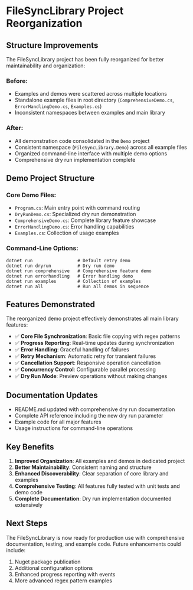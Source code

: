 # FileSyncLibrary Project Reorganization

## Structure Improvements

The FileSyncLibrary project has been fully reorganized for better maintainability and organization:

### Before:
- Examples and demos were scattered across multiple locations
- Standalone example files in root directory (`ComprehensiveDemo.cs`, `ErrorHandlingDemo.cs`, `Examples.cs`)
- Inconsistent namespaces between examples and main library

### After:
- All demonstration code consolidated in the `Demo` project
- Consistent namespace (`FileSyncLibrary.Demo`) across all example files
- Organized command-line interface with multiple demo options
- Comprehensive dry run implementation complete

## Demo Project Structure

### Core Demo Files:
- `Program.cs`: Main entry point with command routing
- `DryRunDemo.cs`: Specialized dry run demonstration
- `ComprehensiveDemo.cs`: Complete library feature showcase
- `ErrorHandlingDemo.cs`: Error handling capabilities
- `Examples.cs`: Collection of usage examples

### Command-Line Options:
```
dotnet run                 # Default retry demo
dotnet run dryrun          # Dry run demo
dotnet run comprehensive   # Comprehensive feature demo
dotnet run errorhandling   # Error handling demo
dotnet run examples        # Collection of examples
dotnet run all             # Run all demos in sequence
```

## Features Demonstrated

The reorganized demo project effectively demonstrates all main library features:

- ✅ **Core File Synchronization**: Basic file copying with regex patterns
- ✅ **Progress Reporting**: Real-time updates during synchronization 
- ✅ **Error Handling**: Graceful handling of failures
- ✅ **Retry Mechanism**: Automatic retry for transient failures
- ✅ **Cancellation Support**: Responsive operation cancellation
- ✅ **Concurrency Control**: Configurable parallel processing
- ✅ **Dry Run Mode**: Preview operations without making changes

## Documentation Updates

- README.md updated with comprehensive dry run documentation
- Complete API reference including the new dry run parameter
- Example code for all major features
- Usage instructions for command-line operations

## Key Benefits

1. **Improved Organization**: All examples and demos in dedicated project
2. **Better Maintainability**: Consistent naming and structure 
3. **Enhanced Discoverability**: Clear separation of core library and examples
4. **Comprehensive Testing**: All features fully tested with unit tests and demo code
5. **Complete Documentation**: Dry run implementation documented extensively

## Next Steps

The FileSyncLibrary is now ready for production use with comprehensive documentation, testing, and example code. Future enhancements could include:

1. Nuget package publication
2. Additional configuration options
3. Enhanced progress reporting with events
4. More advanced regex pattern examples

